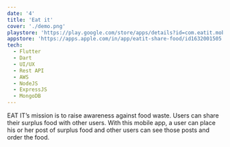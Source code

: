 ```yaml
---
date: '4'
title: 'Eat it'
cover: './demo.png'
playstore: 'https://play.google.com/store/apps/details?id=com.eatit.mobile'
appstore: 'https://apps.apple.com/in/app/eatit-share-food/id1632001505'
tech:
  - Flutter
  - Dart
  - UI/UX
  - Rest API
  - AWS
  - NodeJS
  - ExpressJS
  - MongoDB
---
```


EAT IT’s mission is to raise awareness against food waste. Users can share their surplus food with other users. With this mobile app, a user can place his or her post of surplus food and other users can see those posts and order the food.
